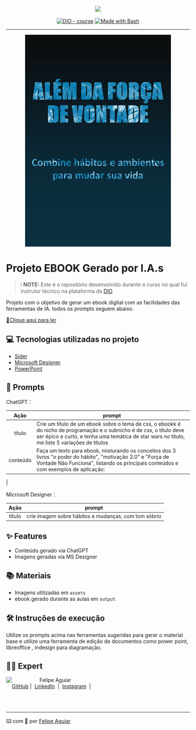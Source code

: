<p align="center">
    <img width="100" src=".github/assets/banner.png">
</p>


<p align="center">
<a href="https://dio.me/"><img src="https://img.shields.io/badge/DIO-Course-28DA77?logo=youtube" alt="DIO - course"></a>
<a href="https://www.gnu.org/software/bash/" title="Go to Bash homepage"><img src="https://img.shields.io/badge/Prompt-Project-blue?logo=gnu-bash&amp;logoColor=white" alt="Made with Bash"></a></p>

-------


<p align="center">
<img 
    src="./assets/Imagem1.png"
    width="400"  
/>
</p>

# Projeto EBOOK Gerado por I.A.s


 > ℹ️ **NOTE:** Este é o repositório desenvolvido durante o curso no qual fui instrutor técnico na plataforma da [DIO](https://dio.me)

Projeto com o objetivo de gerar um ebook digital com as facilidades das ferramentas de IA. todos os prompts
seguem abaixo.

<a href="https://github.com/marcelominey/prompts-recipe-to-create-a-ebook/blob/main/output/Ebook%20-%20Alem%20da%20forca%20de%20vontade.pdf" title="View PDF now"> 📕Clique aqui para ler</a>

## 💻 Tecnologias utilizadas no projeto

- [Sider](https://sider.ai/) 
- [Microsoft Designer](https://designer.microsoft.com/)
- [PowerPoint](https://www.microsoft.com/en/microsoft-365/powerpoint)

## 🧠 Prompts


ChatGPT：

|   Ação   | prompt                                                                                                                                                                                                                                                                         |
| :------: | ------------------------------------------------------------------------------------------------------------------------------------------------------------------------------------------------------------------------------------------------------------------------------ |
|  título  | Crie um título de um ebook sobre o tema de css, o ebookk é do nicho de programação e o subnicho é de css, o título deve ser épico e curto, e tenha uma temática de star wars no título, me liste 5 variações de títulos                                                        |
| conteúdo | Faça um texto para ebook, misturando os conceitos dos 3 livros "o poder do hábito", "motivação 3.0" e "Força de Vontade Não Funciona", listando os principais conteúdos e com exemplos de aplicação: 
|


Microsoft Designer：

|  Ação  | prompt                                                                                 |
| :----: | -------------------------------------------------------------------------------------- |
| título | crie imagem sobre hábitos e mudanças, com tom sóbrio |

## ✨ Features

- Conteúdo gerado via ChatGPT
- Imagens geradas via MS Designer

## 📚 Materiais

- Imagens utilizadas em `assets`
- ebook gerado durante as aulas em `output`

## 🛠️ Instruções de execução

Utilize os prompts acima nas ferramentas sugeridas para gerar o material base e utilize uma ferramenta de edição de documentos como power point, libreoffice , indesign para diagramação.

## 👨‍💻 Expert

<p>
    <img 
      align=left 
      margin=10 
      width=80 
      src="https://avatars.githubusercontent.com/u/32588950?v=4"
    />
    <p>&nbsp&nbsp&nbspFelipe Aguiar<br>
    &nbsp&nbsp&nbsp
    <a href="https://github.com/marcelominey/">
    GitHub</a>&nbsp;|&nbsp;
    <a href="www.linkedin.com/in/marcelominey">LinkedIn</a>
&nbsp;|&nbsp;
    <a href="https://www.instagram.com/miney_labs/">
    Instagram</a>
&nbsp;|&nbsp;</p>
</p>
<br/><br/>
<p>

---

⌨️ com 💜 por [Felipe Aguiar](https://github.com/felipeAguiarCode)
